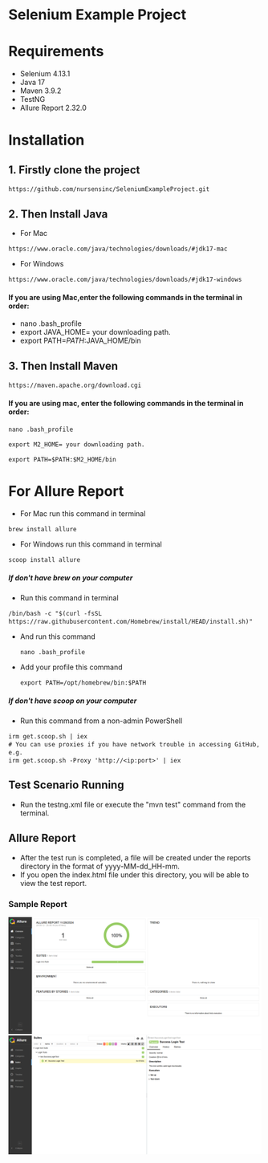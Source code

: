 # Selenium Example Project


# Requirements
* Selenium 4.13.1
* Java 17
* Maven 3.9.2
* TestNG
* Allure Report 2.32.0

# Installation

## 1. Firstly clone the project

```
https://github.com/nursensinc/SeleniumExampleProject.git
```

## 2. Then Install Java
* For Mac
```
https://www.oracle.com/java/technologies/downloads/#jdk17-mac 
```
* For Windows
```
https://www.oracle.com/java/technologies/downloads/#jdk17-windows 
```

#### If you are using Mac,enter the following commands in the terminal in order:
* nano .bash_profile
* export JAVA_HOME= your downloading path.
* export PATH=$PATH:$JAVA_HOME/bin

## 3. Then Install Maven

```
https://maven.apache.org/download.cgi
```
#### If you are using mac, enter the following commands in the terminal in order:
```
nano .bash_profile
```
```
export M2_HOME= your downloading path.
```
```
export PATH=$PATH:$M2_HOME/bin
```

# For Allure Report
* For Mac run this command in terminal
```
brew install allure
```
* For Windows run this command in terminal
```
scoop install allure
```

##### If don't have brew on your computer
* Run this command in terminal
```
/bin/bash -c "$(curl -fsSL https://raw.githubusercontent.com/Homebrew/install/HEAD/install.sh)"
```
* And run this command
  ```
  nano .bash_profile
  ```
* Add your profile this command
  ```
  export PATH=/opt/homebrew/bin:$PATH
  ```

##### If don't have scoop on your computer
* Run this command from a non-admin PowerShell
```
irm get.scoop.sh | iex
# You can use proxies if you have network trouble in accessing GitHub, e.g.
irm get.scoop.sh -Proxy 'http://<ip:port>' | iex
```

## Test Scenario Running
* Run the testng.xml file or execute the "mvn test" command from the terminal.

## Allure Report
* After the test run is completed, a file will be created under the reports directory in the format of yyyy-MM-dd_HH-mm.
* If you open the index.html file under this directory, you will be able to view the test report.


### Sample Report
![AllureReport](reportImage/report_1.png)
![AllureReport1](reportImage/report_2.png)
